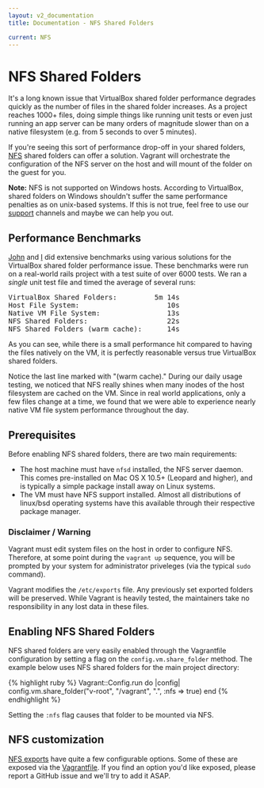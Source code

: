 ```yaml
---
layout: v2_documentation
title: Documentation - NFS Shared Folders

current: NFS
---
```

# NFS Shared Folders

It's a long known issue that VirtualBox shared folder performance
degrades quickly as the number of files in the shared folder increases.
As a project reaches 1000+ files, doing simple things like running unit
tests or even just running an app server can be many orders of magnitude
slower than on a native filesystem (e.g. from 5 seconds to over 5 minutes).

If you're seeing this sort of performance drop-off in your shared folders,
<a href="http://en.wikipedia.org/wiki/Network_File_System_(protocol)">NFS</a> shared
folders can offer a solution. Vagrant will orchestrate the configuration
of the NFS server on the host and will mount of the folder on the guest
for you.

**Note:** NFS is not supported on Windows hosts. According to VirtualBox,
shared folders on Windows shouldn't suffer the same performance penalties
as on unix-based systems. If this is not true, feel free to use our [support](/support.html)
channels and maybe we can help you out.

## Performance Benchmarks

[John](http://nickelcode.com) and [I](http://github.com/mitchellh) did extensive
benchmarks using various solutions for the VirtualBox shared folder performance
issue. These benchmarks were run on a real-world rails project with a test
suite of over 6000 tests. We ran a _single_ unit test file and timed the average
of several runs:

<pre>
VirtualBox Shared Folders:         5m 14s
Host File System:                     10s
Native VM File System:                13s
NFS Shared Folders:                   22s
NFS Shared Folders (warm cache):      14s
</pre>

As you can see, while there is a small performance hit compared to having
the files natively on the VM, it is perfectly reasonable versus true
VirtualBox shared folders.

Notice the last line marked with "(warm cache)." During our daily usage
testing, we noticed that NFS really shines when many inodes of the host
filesystem are cached on the VM. Since in real world applications, only a
few files change at a time, we found that we were able to experience nearly
native VM file system performance throughout the day.

## Prerequisites

Before enabling NFS shared folders, there are two main requirements:

* The host machine must have `nfsd` installed, the NFS server
  daemon. This comes pre-installed on Mac OS X 10.5+ (Leopard and higher),
  and is typically a simple package install away on Linux systems.
* The VM must have NFS support installed. Almost all distributions of linux/bsd
  operating systems have this available through their respective package manager.

<div class="alert alert-block alert-notice">
  <h3>Disclaimer / Warning</h3>
  <p>
    Vagrant must edit system files on the host in order to configure NFS.
    Therefore, at some point during the <code>vagrant up</code> sequence,
    you will be prompted by your system for administrator priveleges (via
    the typical <code>sudo</code> command).
  </p>
  <p>
    Vagrant modifies the <code>/etc/exports</code> file. Any previously
    set exported folders will be preserved. While Vagrant is heavily tested,
    the maintainers take no responsibility in any lost data in these files.
  </p>
</div>

## Enabling NFS Shared Folders

NFS shared folders are very easily enabled through the Vagrantfile
configuration by setting a flag on the `config.vm.share_folder` method.
The example below uses NFS shared folders for the main project
directory:

{% highlight ruby %}
Vagrant::Config.run do |config|
  config.vm.share_folder("v-root", "/vagrant", ".", :nfs => true)
end
{% endhighlight %}

Setting the `:nfs` flag causes that folder to be mounted via
NFS.

## NFS customization

[NFS exports](http://linux.die.net/man/5/exports) have quite a few configurable
options. Some of these are exposed via the [Vagrantfile](/v2/docs/vagrantfile.html).
If you find an option you'd like exposed, please report a GitHub issue and
we'll try to add it ASAP.
